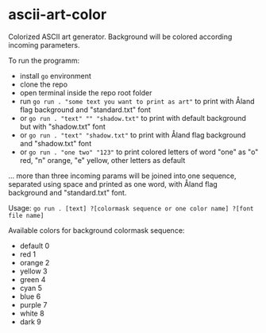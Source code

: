 # ascii-art-color
Colorized ASCII art generator. Background will be colored according incoming parameters.  

To run the programm:  

- install `go` environment  
- clone the repo
- open terminal inside the repo root folder
- run `go run . "some text you want to print as art"` to print with Åland flag background and "standard.txt" font
- or `go run . "text" "" "shadow.txt"` to print with default background but with "shadow.txt" font
- or `go run . "text" "shadow.txt"` to print with Åland flag background and "shadow.txt" font
- or `go run . "one two" "123"` to print colored letters of word "one" as "o" red, "n" orange, "e" yellow, other letters as default

... more than three incoming params will be joined into one sequence, separated using space and printed as one word, with Åland flag background and "standard.txt" font.

Usage: `go run . [text] ?[colormask sequence or one color name] ?[font file name]`

Available colors for background colormask sequence:
- default 0
- red 1
- orange 2
- yellow 3
- green 4
- cyan 5
- blue 6
- purple 7
- white 8
- dark 9